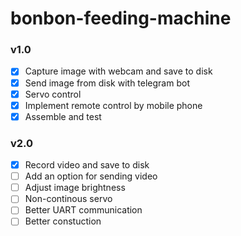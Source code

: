 # bonbon-feeding-machine

### v1.0

- [x] Capture image with webcam and save to disk
- [x] Send image from disk with telegram bot
- [x] Servo control
- [x] Implement remote control by mobile phone
- [x] Assemble and test

### v2.0

- [X] Record video and save to disk
- [ ] Add an option for sending video
- [ ] Adjust image brightness
- [ ] Non-continous servo
- [ ] Better UART communication
- [ ] Better constuction
